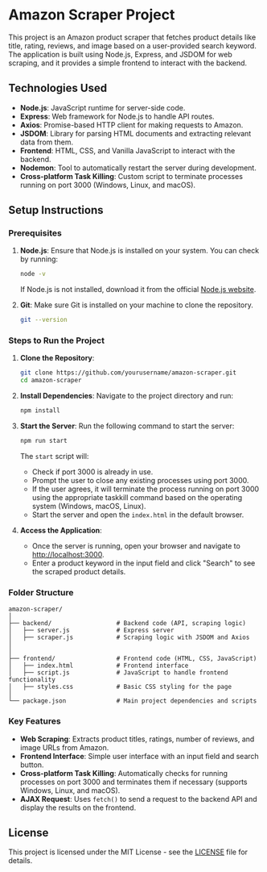 # Amazon Scraper Project

This project is an Amazon product scraper that fetches product details like title, rating, reviews, and image based on a user-provided search keyword. The application is built using Node.js, Express, and JSDOM for web scraping, and it provides a simple frontend to interact with the backend.

## Technologies Used

- **Node.js**: JavaScript runtime for server-side code.
- **Express**: Web framework for Node.js to handle API routes.
- **Axios**: Promise-based HTTP client for making requests to Amazon.
- **JSDOM**: Library for parsing HTML documents and extracting relevant data from them.
- **Frontend**: HTML, CSS, and Vanilla JavaScript to interact with the backend.
- **Nodemon**: Tool to automatically restart the server during development.
- **Cross-platform Task Killing**: Custom script to terminate processes running on port 3000 (Windows, Linux, and macOS).

## Setup Instructions

### Prerequisites

1. **Node.js**: Ensure that Node.js is installed on your system. You can check by running:
    ```bash
    node -v
    ```
    If Node.js is not installed, download it from the official [Node.js website](https://nodejs.org/).

2. **Git**: Make sure Git is installed on your machine to clone the repository.
    ```bash
    git --version
    ```

### Steps to Run the Project

1. **Clone the Repository**:
    ```bash
    git clone https://github.com/yourusername/amazon-scraper.git
    cd amazon-scraper
    ```

2. **Install Dependencies**:
    Navigate to the project directory and run:
    ```bash
    npm install
    ```

3. **Start the Server**:
    Run the following command to start the server:
    ```bash
    npm run start
    ```

   The `start` script will:
   - Check if port 3000 is already in use.
   - Prompt the user to close any existing processes using port 3000.
   - If the user agrees, it will terminate the process running on port 3000 using the appropriate taskkill command based on the operating system (Windows, macOS, Linux).
   - Start the server and open the `index.html` in the default browser.

4. **Access the Application**:
    - Once the server is running, open your browser and navigate to [http://localhost:3000](http://localhost:3000).
    - Enter a product keyword in the input field and click "Search" to see the scraped product details.

### Folder Structure

```plaintext
amazon-scraper/
│
├── backend/                  # Backend code (API, scraping logic)
│   ├── server.js             # Express server
│   ├── scraper.js            # Scraping logic with JSDOM and Axios
│   
│
├── frontend/                 # Frontend code (HTML, CSS, JavaScript)
│   ├── index.html            # Frontend interface
│   ├── script.js             # JavaScript to handle frontend functionality
│   ├── styles.css            # Basic CSS styling for the page
│
└── package.json              # Main project dependencies and scripts
```

### Key Features

- **Web Scraping**: Extracts product titles, ratings, number of reviews, and image URLs from Amazon.
- **Frontend Interface**: Simple user interface with an input field and search button.
- **Cross-platform Task Killing**: Automatically checks for running processes on port 3000 and terminates them if necessary (supports Windows, Linux, and macOS).
- **AJAX Request**: Uses `fetch()` to send a request to the backend API and display the results on the frontend.


## License

This project is licensed under the MIT License - see the [LICENSE](LICENSE) file for details.
